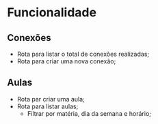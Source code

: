 # Funcionalidade

## Conexões

- Rota para listar o total de conexões realizadas;
- Rota para criar uma nova conexão;

## Aulas

- Rota par criar uma aula;
- Rota para listar aulas;
    - Filtrar por matéria, dia da semana e horário;